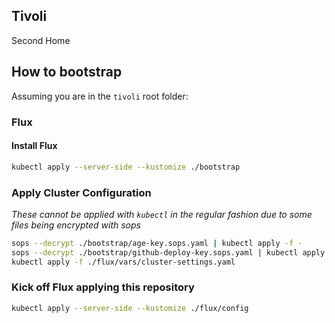 ## Tivoli

Second Home 
## How to bootstrap

Assuming you are in the `tivoli` root folder:

### Flux

#### Install Flux

```sh
kubectl apply --server-side --kustomize ./bootstrap
```

### Apply Cluster Configuration

_These cannot be applied with `kubectl` in the regular fashion due to some files being encrypted with sops_

```sh
sops --decrypt ./bootstrap/age-key.sops.yaml | kubectl apply -f -
sops --decrypt ./bootstrap/github-deploy-key.sops.yaml | kubectl apply -f -
kubectl apply -f ./flux/vars/cluster-settings.yaml
```

### Kick off Flux applying this repository

```sh
kubectl apply --server-side --kustomize ./flux/config
```